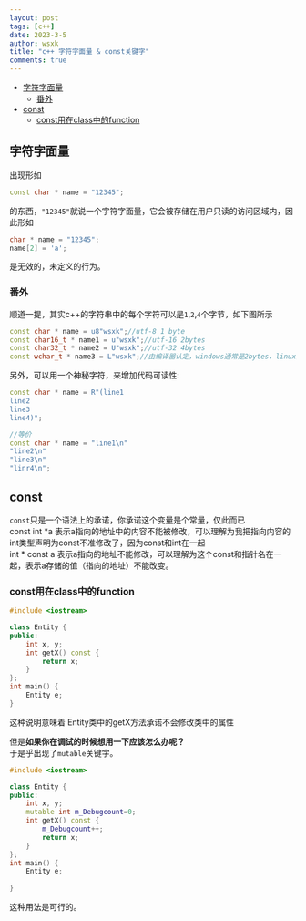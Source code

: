 ```yaml
---
layout: post
tags: [c++]
date: 2023-3-5
author: wsxk
title: "c++ 字符字面量 & const关键字"
comments: true
---
```


- [字符字面量](#字符字面量)
	- [番外](#番外)
- [const](#const)
	- [const用在class中的function](#const用在class中的function)


## 字符字面量<br>
出现形如
```c++
const char * name = "12345";
```
的东西，`"12345"`就说一个字符字面量，它会被存储在用户只读的访问区域内，因此形如
```c++
char * name = "12345";
name[2] = 'a';
```
是无效的，未定义的行为。<br>

### 番外<br>
顺道一提，其实c++的字符串中的每个字符可以是`1`,`2`,`4`个字节，如下图所示<br>
```c++
const char * name = u8"wsxk";//utf-8 1 byte
const char16_t * name1 = u"wsxk";//utf-16 2bytes
const char32_t * name2 = U"wsxk";//utf-32 4bytes
const wchar_t * name3 = L"wsxk";//由编译器认定，windows通常是2bytes，linux是4bytes
```
另外，可以用一个神秘字符，来增加代码可读性:
```c++
const char * name = R"(line1
line2
line3
line4)";

//等价
const char * name = "line1\n"
"line2\n"
"line3\n"
"linr4\n";
```


## const<br>
`const`只是一个语法上的承诺，你承诺这个变量是个常量，仅此而已<br>
const int *a 表示a指向的地址中的内容不能被修改，可以理解为我把指向内容的int类型声明为const不准修改了，因为const和int在一起<br>
int * const a 表示a指向的地址不能修改，可以理解为这个const和指针名在一起，表示a存储的值（指向的地址）不能改变。<br>

### const用在class中的function<br>
```c++
#include <iostream>

class Entity {
public:
	int x, y;
	int getX() const {
		return x;
	}
};
int main() {
	Entity e;
}
```
这种说明意味着 Entity类中的getX方法承诺不会修改类中的属性<br>

但是**如果你在调试的时候想用一下应该怎么办呢？**<br>
于是乎出现了`mutable`关键字。<br>
```c++
#include <iostream>

class Entity {
public:
	int x, y;
	mutable int m_Debugcount=0;
	int getX() const {
		m_Debugcount++;
		return x;
	}
};
int main() {
	Entity e;
	
}
```
这种用法是可行的。<br>